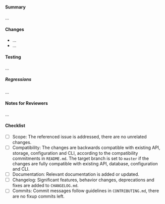 <!--
Thanks for submitting a pull request. Please fill the template below,
otherwise we will not be able to process this pull request.
-->

#### Summary
<!--
A short summary, referencing related issues:
Closes #0000, References #0000, etc.
-->

...

#### Changes
<!-- What are the changes made in this pull request? -->

- ...
- ...


#### Testing

<!-- How did you verify that this change works? -->

...

##### Regressions

<!-- Please indicate features that this change could affect and how that was tested. -->

...

#### Notes for Reviewers
<!--
NOTE: This section is optional.

Motivate briefly why it is implemented this way, if that deviates from the
implementation proposal in the referenced issues.
- How should your reviewers approach this pull request?
- @mention reviewers with special requests or questions for them
-->

...

#### Checklist
<!-- Make sure that this pull request is complete. -->

- [ ] Scope: The referenced issue is addressed, there are no unrelated changes.
- [ ] Compatibility: The changes are backwards compatible with existing API, storage, configuration and CLI, according to the compatibility commitments in `README.md`. The target branch is set to `master` if the changes are fully compatible with existing API, database, configuration and CLI.
- [ ] Documentation: Relevant documentation is added or updated.
- [ ] Changelog: Significant features, behavior changes, deprecations and fixes are added to `CHANGELOG.md`.
- [ ] Commits: Commit messages follow guidelines in `CONTRIBUTING.md`, there are no fixup commits left.
